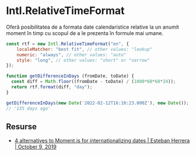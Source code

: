 # Intl.RelativeTimeFormat

Oferă posibilitatea de a formata date calendaristice relative la un anumit moment în timp cu scopul de a le prezenta în formule mai umane.

```javascript
const rtf = new Intl.RelativeTimeFormat("en", {
    localeMatcher: "best fit", // other values: "lookup"
    numeric: "always", // other values: "auto"
    style: "long", // other values: "short" or "narrow"
});

function getDifferenceInDays (fromDate, toDate) {
  const diff = Math.floor((fromDate - toDate) / (1000*60*60*24));
  return rtf.format(diff, "day");
}

getDifferenceInDays(new Date('2022-02-12T16:10:23.000Z'), new Date());
// '135 days ago'
```

## Resurse

- [4 alternatives to Moment.js for internationalizing dates | Esteban Herrera | October 9, 2019](https://blog.logrocket.com/4-alternatives-to-moment-js-for-internationalizing-dates/)
